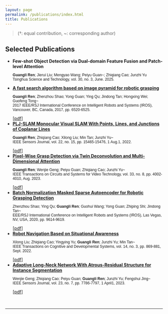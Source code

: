 ```yaml
---
layout: page
permalink: /publications/index.html
title: Publications
---
```


> (†: equal contribution, ~: corresponding author)

## Selected Publications
<p class="justify-align">
<ul>
  <li><b>Few-shot Object Detection via Dual-domain Feature Fusion and Patch-level Attention</b><br>
    <p style="font-family: Arial, sans-serif; font-size: 12px;">
      <b>Guangli Ren</b>; Jierui Liu; Mengyao Wang; Peiyu Guan~; Zhiqiang Cao; Junzhi Yu<br>Tsinghua Science and Technology, vol. 30, no. 3, June. 2025.
    </p>
  </li>
  <li><a href="https://rengl.github.io/mypaper/papers/iros2017.pdf"><b>A fast search algorithm based on image pyramid for robotic grasping</b></a> <br>
    <p style="font-family: Arial, sans-serif; font-size: 12px;">
      <b>Guangli Ren</b>; Zhenzhou Shao; Yong Guan; Ying Qu; Jindong Tan; Hongxing Wei; Guofeng Tong~<br>2017 IEEE/RSJ International Conference on Intelligent Robots and Systems (IROS), Vancouver, BC, Canada, 2017, pp. 6520-6525.
    </p></li>
  <div class="button">
      <a href="https://rengl.github.io/mypaper/papers/iros2017.pdf">[pdf]</a>
  </div>
  <li><a href="https://rengl.github.io/mypaper/papers/pljslam.pdf"><b>PLJ-SLAM Monocular Visual SLAM With Points, Lines, and Junctions of Coplanar Lines</b></a><br> 
    <p style="font-family: Arial, sans-serif; font-size: 12px;">
      <b>Guangli Ren</b>; Zhiqiang Cao; Xilong Liu; Min Tan; Junzhi Yu~<br>IEEE Sensors Journal, vol. 22, no. 15, pp. 15465-15476, 1 Aug.1, 2022.</p></li><div class="button"><a href="https://rengl.github.io/mypaper/papers/pljslam.pdf">[pdf]</a></div>
  <li><a href="https://rengl.github.io/mypaper/papers/tdmagnet.pdf"><b>Pixel-Wise Grasp Detection via Twin Deconvolution and Multi-Dimensional Attention</b></a><br>
    <p style="font-family: Arial, sans-serif; font-size: 12px;">
      <b>Guangli Ren</b>; Wenjie Geng; Peiyu Guan; Zhiqiang Cao; Junzhi Yu~<br>IEEE Transactions on Circuits and Systems for Video Technology, vol. 33, no. 8, pp. 4002-4010, Aug. 2023.</p><div class="button"><a href="https://rengl.github.io/mypaper/papers/tdmagnet.pdf">[pdf]</a></div>
  </li>
  <li><a href="https://rengl.github.io/mypaper/papers/iros2020.pdf"><b>Batch Normalization Masked Sparse Autoencoder for Robotic Grasping Detection</b></a><br> 
    <p style="font-family: Arial, sans-serif; font-size: 12px;">
      Zhenzhou Shao; Ying Qu; <b>Guangli Ren</b>; Guohui Wang; Yong Guan; Zhiping Shi; Jindong Tan~<br>EEE/RSJ International Conference on Intelligent Robots and Systems (IROS), Las Vegas, NV, USA, 2020, pp. 9614-9619.
    </p>
  </li>
  <div class="button">
      <a href="https://rengl.github.io/mypaper/papers/iros2020.pdf">[pdf]</a>
  </div>
  <li><a href="https://rengl.github.io/mypaper/papers/yyy.pdf"><b>Robot Navigation Based on Situational Awareness</b></a><br> 
    <p style="font-family: Arial, sans-serif; font-size: 12px;">
      Xilong Liu; Zhiqiang Cao; Yingying Yu; <b>Guangli Ren</b>; Junzhi Yu; Min Tan~<br>IEEE Transactions on Cognitive and Developmental Systems, vol. 14, no. 3, pp. 869-881, Sept. 2022.
    </p>
  </li>
  <div class="button">
      <a href="https://rengl.github.io/mypaper/papers/yyy.pdf">[pdf]</a>
  </div>
  <li><a href="https://rengl.github.io/mypaper/papers/gwj.pdf"><b>Adaptive Long-Neck Network With Atrous-Residual Structure for Instance Segmentation</b></a><br>
    <p style="font-family: Arial, sans-serif; font-size: 12px;">
      Wenjie Geng; Zhiqiang Cao; Peiyu Guan; <b>Guangli Ren</b>; Junzhi Yu; Fengshui Jing~<br>IEEE Sensors Journal, vol. 23, no. 7, pp. 7786-7797, 1 April1, 2023.
    </p>
  </li>
  <div class="button">
      <a href="https://rengl.github.io/mypaper/papers/gwj.pdf">[pdf]</a>
  </div>
</ul>
</p>

<br>

---
<!-- 
## Degree Thesis
-->
